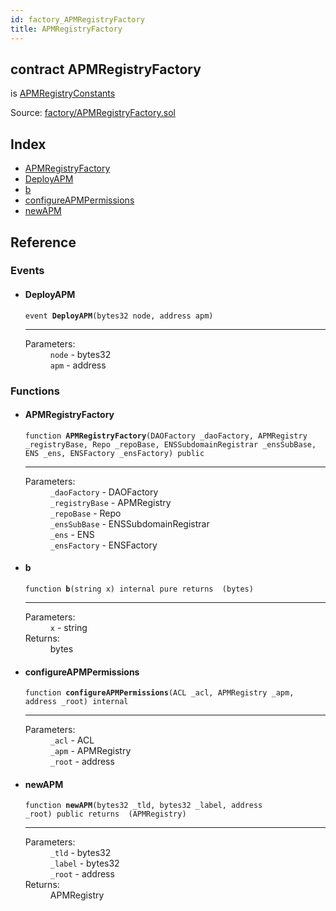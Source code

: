 ```yaml
---
id: factory_APMRegistryFactory
title: APMRegistryFactory
---
```


<div class="contract-doc"><div class="contract"><h2 class="contract-header"><span class="contract-kind">contract</span> APMRegistryFactory</h2><p class="base-contracts"><span>is</span> <a href="apm_APMRegistry_APMRegistryConstants.html">APMRegistryConstants</a></p><div class="source">Source: <a href="https://github.com/aragon/aragonOS//blob/v3.1.4/contracts/factory/APMRegistryFactory.sol" target="_blank">factory/APMRegistryFactory.sol</a></div></div><div class="index"><h2>Index</h2><ul><li><a href="factory_APMRegistryFactory.html#APMRegistryFactory">APMRegistryFactory</a></li><li><a href="factory_APMRegistryFactory.html#DeployAPM">DeployAPM</a></li><li><a href="factory_APMRegistryFactory.html#b">b</a></li><li><a href="factory_APMRegistryFactory.html#configureAPMPermissions">configureAPMPermissions</a></li><li><a href="factory_APMRegistryFactory.html#newAPM">newAPM</a></li></ul></div><div class="reference"><h2>Reference</h2><div class="events"><h3>Events</h3><ul><li><div class="item event"><span id="DeployAPM" class="anchor-marker"></span><h4 class="name">DeployAPM</h4><div class="body"><code class="signature">event <strong>DeployAPM</strong><span>(bytes32 node, address apm) </span></code><hr/><dl><dt><span class="label-parameters">Parameters:</span></dt><dd><div><code>node</code> - bytes32</div><div><code>apm</code> - address</div></dd></dl></div></div></li></ul></div><div class="functions"><h3>Functions</h3><ul><li><div class="item function"><span id="APMRegistryFactory" class="anchor-marker"></span><h4 class="name">APMRegistryFactory</h4><div class="body"><code class="signature">function <strong>APMRegistryFactory</strong><span>(DAOFactory _daoFactory, APMRegistry _registryBase, Repo _repoBase, ENSSubdomainRegistrar _ensSubBase, ENS _ens, ENSFactory _ensFactory) </span><span>public </span></code><hr/><dl><dt><span class="label-parameters">Parameters:</span></dt><dd><div><code>_daoFactory</code> - DAOFactory</div><div><code>_registryBase</code> - APMRegistry</div><div><code>_repoBase</code> - Repo</div><div><code>_ensSubBase</code> - ENSSubdomainRegistrar</div><div><code>_ens</code> - ENS</div><div><code>_ensFactory</code> - ENSFactory</div></dd></dl></div></div></li><li><div class="item function"><span id="b" class="anchor-marker"></span><h4 class="name">b</h4><div class="body"><code class="signature">function <strong>b</strong><span>(string x) </span><span>internal </span><span>pure </span><span>returns  (bytes) </span></code><hr/><dl><dt><span class="label-parameters">Parameters:</span></dt><dd><div><code>x</code> - string</div></dd><dt><span class="label-return">Returns:</span></dt><dd>bytes</dd></dl></div></div></li><li><div class="item function"><span id="configureAPMPermissions" class="anchor-marker"></span><h4 class="name">configureAPMPermissions</h4><div class="body"><code class="signature">function <strong>configureAPMPermissions</strong><span>(ACL _acl, APMRegistry _apm, address _root) </span><span>internal </span></code><hr/><dl><dt><span class="label-parameters">Parameters:</span></dt><dd><div><code>_acl</code> - ACL</div><div><code>_apm</code> - APMRegistry</div><div><code>_root</code> - address</div></dd></dl></div></div></li><li><div class="item function"><span id="newAPM" class="anchor-marker"></span><h4 class="name">newAPM</h4><div class="body"><code class="signature">function <strong>newAPM</strong><span>(bytes32 _tld, bytes32 _label, address _root) </span><span>public </span><span>returns  (APMRegistry) </span></code><hr/><dl><dt><span class="label-parameters">Parameters:</span></dt><dd><div><code>_tld</code> - bytes32</div><div><code>_label</code> - bytes32</div><div><code>_root</code> - address</div></dd><dt><span class="label-return">Returns:</span></dt><dd>APMRegistry</dd></dl></div></div></li></ul></div></div></div>
